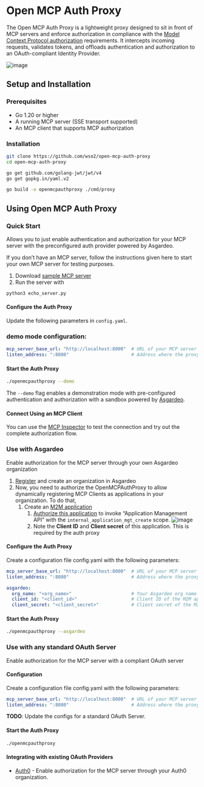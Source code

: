 # Open MCP Auth Proxy

The Open MCP Auth Proxy is a lightweight proxy designed to sit in front of MCP servers and enforce authorization in compliance with the [Model Context Protocol authorization](https://spec.modelcontextprotocol.io/specification/2025-03-26/basic/authorization/) requirements. It intercepts incoming requests, validates tokens, and offloads authentication and authorization to an OAuth-compliant Identity Provider.

![image](https://github.com/user-attachments/assets/41cf6723-c488-4860-8640-8fec45006f92)

## **Setup and Installation**

### **Prerequisites**

* Go 1.20 or higher  
* A running MCP server (SSE transport supported)  
* An MCP client that supports MCP authorization 

### **Installation**

```bash
git clone https://github.com/wso2/open-mcp-auth-proxy  
cd open-mcp-auth-proxy  

go get github.com/golang-jwt/jwt/v4
go get gopkg.in/yaml.v2

go build -o openmcpauthproxy ./cmd/proxy
```

## Using Open MCP Auth Proxy

### Quick Start 

Allows you to just enable authentication and authorization for your MCP server with the preconfigured auth provider powered by Asgardeo.

If you don’t have an MCP server, follow the instructions given here to start your own MCP server for testing purposes.
1. Download [sample MCP server](resources/echo_server.py)
2. Run the server with
```bash
python3 echo_server.py
```

#### Configure the Auth Proxy

Update the following parameters in `config.yaml`.

### demo mode configuration:

```yaml
mcp_server_base_url: "http://localhost:8000"  # URL of your MCP server  
listen_address: ":8080"                       # Address where the proxy will listen
```

#### Start the Auth Proxy

```bash
./openmcpauthproxy --demo
```

The `--demo` flag enables a demonstration mode with pre-configured authentication and authorization with a sandbox powered by [Asgardeo](https://asgardeo.io/).

#### Connect Using an MCP Client

You can use the [MCP Inspector](https://github.com/modelcontextprotocol/inspector) to test the connection and try out the complete authorization flow.

### Use with Asgardeo

Enable authorization for the MCP server through your own Asgardeo organization

1. [Register]([url](https://asgardeo.io/signup)) and create an organization in Asgardeo
2. Now, you need to authorize the OpenMCPAuthProxy to allow dynamically registering MCP Clients as applications in your organization. To do that,
   1. Create an [M2M application](https://wso2.com/asgardeo/docs/guides/applications/register-machine-to-machine-app/)  
         1. [Authorize this application](https://wso2.com/asgardeo/docs/guides/applications/register-machine-to-machine-app/#authorize-the-api-resources-for-the-app) to invoke “Application Management API” with the `internal_application_mgt_create` scope. 
             ![image](https://github.com/user-attachments/assets/0bd57cac-1904-48cc-b7aa-0530224bc41a)
         2. Note the **Client ID** and **Client secret** of this application. This is required by the auth proxy 

#### Configure the Auth Proxy

Create a configuration file config.yaml with the following parameters:

```yaml
mcp_server_base_url: "http://localhost:8000"  # URL of your MCP server  
listen_address: ":8080"                       # Address where the proxy will listen

asgardeo:                                     
  org_name: "<org_name>"                      # Your Asgardeo org name
  client_id: "<client_id>"                    # Client ID of the M2M app
  client_secret: "<client_secret>"            # Client secret of the M2M app
```

#### Start the Auth Proxy

```bash
./openmcpauthproxy --asgardeo
```

### Use with any standard OAuth Server

Enable authorization for the MCP server with a compliant OAuth server

#### Configuration

Create a configuration file config.yaml with the following parameters:

```yaml
mcp_server_base_url: "http://localhost:8000"  # URL of your MCP server  
listen_address: ":8080"                       # Address where the proxy will listen
```
**TODO**: Update the configs for a standard OAuth Server.

#### Start the Auth Proxy

```bash
./openmcpauthproxy
```
#### Integrating with existing OAuth Providers

 - [Auth0](docs/Auth0.md) - Enable authorization for the MCP server through your Auth0 organization.
